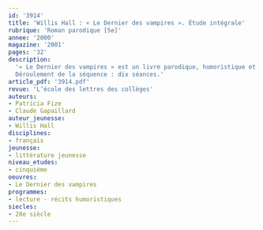 ```yaml
---
id: '3914'
title: 'Willis Hall : « Le Dernier des vampires ». Étude intégrale'
rubrique: 'Roman parodique [5e]'
annee: '2000'
magazine: '2001'
pages: '32'
description: 
  '« Le Dernier des vampires » est un livre parodique, humoristique et accessible à tout type de jeune lecteur. Ses héros, en décalage total avec les situations auxquelles ils sont confrontés – en particulier, le personnage du vampire, sympathique et végétarien ! –, nous font entrer dans un univers insolite, drôle, voire poétique, comme dans la situation finale. Les lecteurs les moins compétents seront accompagnés par les nombreuses illustrations de Babette Cole et encouragés par la taille des caractères typographiques. L’objectif principal de cette étude est de permettre la lecture cursive d’un corpus de littérature de jeunesse, à partir des ressources du CDI du collège, sur la thématique du récit humoristique. Ces lectures cursives seront partagées entre les élèves sous forme d’échanges oraux, l’intention première étant de développer le goût de la lecture autonome en donnant les outils culturels de cette autonomie.
  Déroulement de la séquence : dix séances.'
article_pdf: '3914.pdf'
revue: 'L’école des lettres des collèges'
auteurs:
- Patricia Fize
- Claude Gapaillard
auteur_jeunesse:
- Willis Hall
disciplines:
- français
jeunesse:
- littérature jeunesse
niveau_etudes:
- cinquième
oeuvres:
- Le Dernier des vampires
programmes:
- lecture - récits humoristiques
siecles:
- 20e siècle
---
```

